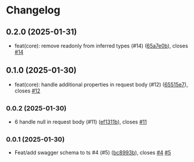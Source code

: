 # Changelog

## 0.2.0 (2025-01-31)

* feat(core): remove readonly from inferred types (#14) ([65a7e0b](https://github.com/EsmaeelEmadi/ts-exc/commit/65a7e0b)), closes [#14](https://github.com/EsmaeelEmadi/ts-exc/issues/14)

## 0.1.0 (2025-01-30)

* feat(core): handle additional properties in request body (#12) ([65515e7](https://github.com/EsmaeelEmadi/ts-exc/commit/65515e7)), closes [#12](https://github.com/EsmaeelEmadi/ts-exc/issues/12)

## <small>0.0.2 (2025-01-30)</small>

* 6 handle null in request body (#11) ([ef1311b](https://github.com/EsmaeelEmadi/ts-exc/commit/ef1311b)), closes [#11](https://github.com/EsmaeelEmadi/ts-exc/issues/11)

## <small>0.0.1 (2025-01-30)</small>

* Feat/add swagger schema to ts #4 (#5) ([bc8993b](https://github.com/EsmaeelEmadi/ts-exc/commit/bc8993b)), closes [#4](https://github.com/EsmaeelEmadi/ts-exc/issues/4) [#5](https://github.com/EsmaeelEmadi/ts-exc/issues/5)
